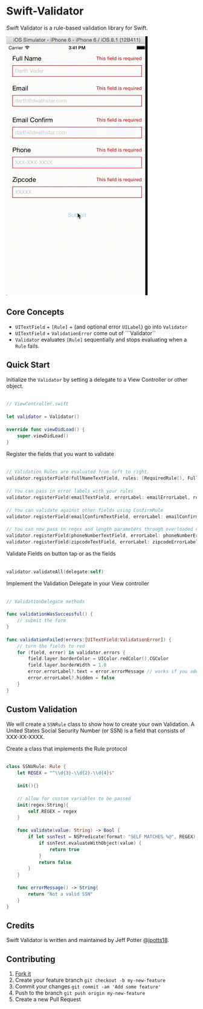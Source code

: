 Swift-Validator
===============

Swift Validator is a rule-based validation library for Swift.


![Swift Validator](/swift-validator-v2.gif)

## Core Concepts

* ``UITextField`` + ``[Rule]`` + (and optional error ``UILabel``) go into  ``Validator``
* ``UITextField`` + ``ValidationError`` come out of ```Validator``
* ``Validator`` evaluates ``[Rule]`` sequentially and stops evaluating when a ``Rule`` fails. 

## Quick Start

Initialize the ``Validator`` by setting a delegate to a View Controller or other object.

```swift

// ViewController.swift

let validator = Validator()

override func viewDidLoad() {
    super.viewDidLoad()
}

```

Register the fields that you want to validate

```swift

// Validation Rules are evaluated from left to right.
validator.registerField(fullNameTextField, rules: [RequiredRule(), FullNameRule()])

// You can pass in error labels with your rules
validator.registerField(emailTextField, errorLabel: emailErrorLabel, rules: [RequiredRule(), EmailRule()])

// You can validate against other fields using ConfirmRule
validator.registerField(emailConfirmTextField, errorLabel: emailConfirmErrorLabel, rules: [ConfirmationRule(confirmField: emailTextField)])

// You can now pass in regex and length parameters through overloaded contructors
validator.registerField(phoneNumberTextField, errorLabel: phoneNumberErrorLabel, rules: [RequiredRule(), MinLengthRule(length: 9)])
validator.registerField(zipcodeTextField, errorLabel: zipcodeErrorLabel, rules: [RequiredRule(), ZipCodeRule(regex = "\\d{5}")])

```


Validate Fields on button tap or as the fields

```swift

validator.validateAll(delegate:self)

```

Implement the Validation Delegate in your View controller

```swift

// ValidationDelegate methods

func validationWasSuccessful() {
	// submit the form
}

func validationFailed(errors:[UITextField:ValidationError]) {
	// turn the fields to red
    for (field, error) in validator.errors {
        field.layer.borderColor = UIColor.redColor().CGColor
        field.layer.borderWidth = 1.0
        error.errorLabel?.text = error.errorMessage // works if you added labels
        error.errorLabel?.hidden = false
    }
}

```

## Custom Validation 

We will create a ```SSNRule``` class to show how to create your own Validation. A United States Social Security Number (or SSN) is a field that consists of XXX-XX-XXXX. 

Create a class that implements the Rule protocol

```swift

class SSNVRule: Rule {
    let REGEX = "^\\d{3}-\\d{2}-\\d{4}$"
    
    init(){}
    
    // allow for custom variables to be passed
    init(regex:String){
        self.REGEX = regex
    }
    
    func validate(value: String) -> Bool {
        if let ssnTest = NSPredicate(format: "SELF MATCHES %@", REGEX) {
            if ssnTest.evaluateWithObject(value) {
                return true
            }
            return false
        }
    }
    
    func errorMessage() -> String{
        return "Not a valid SSN"
    }
}
```

Credits
-------

Swift Validator is written and maintained by Jeff Potter [@jpotts18](http://twitter.com/jpotts18).

## Contributing

1. [Fork it](https://github.com/jpotts18/swift-validator/fork)
2. Create your feature branch `git checkout -b my-new-feature`
3. Commit your changes `git commit -am 'Add some feature'`
4. Push to the branch `git push origin my-new-feature`
5. Create a new Pull Request
